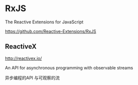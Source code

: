 # RxJS  

The Reactive Extensions for JavaScript  

https://github.com/Reactive-Extensions/RxJS  


## ReactiveX  

http://reactivex.io/  

An API for asynchronous programming with observable streams  

异步编程的API 与可观察的流  


